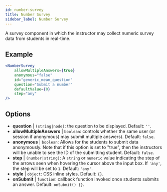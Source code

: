 ```yaml
---
id: number-survey
title: Number Survey
sidebar_label: Number Survey
---
```


A survey component in which the instructor may collect numeric survey data from students in real-time.

## Example

```jsx live
<NumberSurvey
    allowMultipleAnswers={true}
    anonymous="false"
    id="generic_mean_question"
    question="Submit a number"
    defaultValue={0}
    step="any"
/>
```

## Options

* __question__ | `(string|node)`: the question to be displayed. Default: `''`.
* __allowMultipleAnswers__ | `boolean`: controls whether the same user (or session if anonymous) may submit multiple answers). Default: `false`.
* __anonymous__ | `boolean`: Allows for the students to submit data anonymously. Note that if this option is set to "true", then the instructors will be unable to see the ID of the submitting student. Default: `false`.
* __step__ | `(number|string)`: A `string` or `numeric` value indicating the step of the arrows seen when hovering the cursor above the input box. If `'any'`, the step will be set to `1`. Default: `'any'`.
* __style__ | `object`: CSS inline styles. Default: `{}`.
* __onSubmit__ | `function`: callback function invoked once students submits an answer. Default: `onSubmit() {}`.
